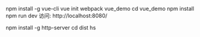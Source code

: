 npm install -g vue-cli
vue init webpack vue_demo
cd vue_demo
npm install
npm run dev
访问: http://localhost:8080/

npm install -g http-server
cd dist
hs